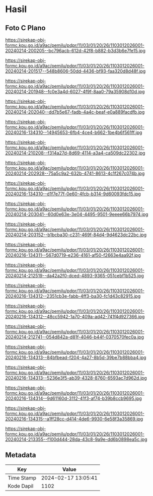# Hasil

## Foto C Plano

https://sirekap-obj-formc.kpu.go.id/a9ac/pemilu/pdpr/11/03/01/20/26/1103012026001-20240214-200205--bc796acb-612d-42f8-b882-b3d3b6e7fe15.jpg

https://sirekap-obj-formc.kpu.go.id/a9ac/pemilu/pdpr/11/03/01/20/26/1103012026001-20240214-201517--548b8606-50dd-4436-bf93-faa320d8d48f.jpg

https://sirekap-obj-formc.kpu.go.id/a9ac/pemilu/pdpr/11/03/01/20/26/1103012026001-20240214-201948--fc0e3a4d-6027-4f9f-8aa0-79a35908d10d.jpg

https://sirekap-obj-formc.kpu.go.id/a9ac/pemilu/pdpr/11/03/01/20/26/1103012026001-20240214-202040--dd7b5e67-fadb-4a4c-beaf-e0a889facdfb.jpg

https://sirekap-obj-formc.kpu.go.id/a9ac/pemilu/pdpr/11/03/01/20/26/1103012026001-20240216-134310--14945653-6fb4-4ce4-b662-1be4b6f561ff.jpg

https://sirekap-obj-formc.kpu.go.id/a9ac/pemilu/pdpr/11/03/01/20/26/1103012026001-20240214-210208--f314a27d-8d69-4114-a3a4-ca509dc22302.jpg

https://sirekap-obj-formc.kpu.go.id/a9ac/pemilu/pdpr/11/03/01/20/26/1103012026001-20240214-202928--75a5c9a2-632b-4741-8613-4c1f267c074b.jpg

https://sirekap-obj-formc.kpu.go.id/a9ac/pemilu/pdpr/11/03/01/20/26/1103012026001-20240216-134310--d1f7e77f-0e60-4fcb-b314-9d60093fdc15.jpg

https://sirekap-obj-formc.kpu.go.id/a9ac/pemilu/pdpr/11/03/01/20/26/1103012026001-20240214-203041--60d0e63e-3e04-4495-9501-9eeee66b7974.jpg

https://sirekap-obj-formc.kpu.go.id/a9ac/pemilu/pdpr/11/03/01/20/26/1103012026001-20240214-203152--b1bcba30-c231-469f-84d4-9d4623dc22bc.jpg

https://sirekap-obj-formc.kpu.go.id/a9ac/pemilu/pdpr/11/03/01/20/26/1103012026001-20240216-134311--567d0719-e236-4161-af50-f2663e4aa92f.jpg

https://sirekap-obj-formc.kpu.go.id/a9ac/pemilu/pdpr/11/03/01/20/26/1103012026001-20240214-212519--da42a2f0-dced-4893-9365-051cebf1b525.jpg

https://sirekap-obj-formc.kpu.go.id/a9ac/pemilu/pdpr/11/03/01/20/26/1103012026001-20240216-134312--2351cb3e-fabb-4ff3-ba30-fc1d43c82915.jpg

https://sirekap-obj-formc.kpu.go.id/a9ac/pemilu/pdpr/11/03/01/20/26/1103012026001-20240216-134312--48cc5942-1a70-409a-ad42-741f4d927366.jpg

https://sirekap-obj-formc.kpu.go.id/a9ac/pemilu/pdpr/11/03/01/20/26/1103012026001-20240214-212741--054d842a-d81f-4046-b44f-0370570fec0a.jpg

https://sirekap-obj-formc.kpu.go.id/a9ac/pemilu/pdpr/11/03/01/20/26/1103012026001-20240216-134313--84bfbead-f204-4a27-8b5d-39be7b88bba4.jpg

https://sirekap-obj-formc.kpu.go.id/a9ac/pemilu/pdpr/11/03/01/20/26/1103012026001-20240216-134313--5236e3f5-ab39-4328-8760-6593ac7d962d.jpg

https://sirekap-obj-formc.kpu.go.id/a9ac/pemilu/pdpr/11/03/01/20/26/1103012026001-20240216-134314--9d61160d-3112-41f3-af74-b39b8ccb9695.jpg

https://sirekap-obj-formc.kpu.go.id/a9ac/pemilu/pdpr/11/03/01/20/26/1103012026001-20240216-134315--a1ff28cc-d414-4de6-9930-6e58f3a35869.jpg

https://sirekap-obj-formc.kpu.go.id/a9ac/pemilu/pdpr/11/03/01/20/26/1103012026001-20240214-213355--f100d444-28da-43c8-9a9e-dd6b0898ea5c.jpg


## Metadata

| Key        | Value               |
| ---------- | ------------------- |
| Time Stamp | 2024-02-17 13:05:41 |
| Kode Dapil | 1102                |



